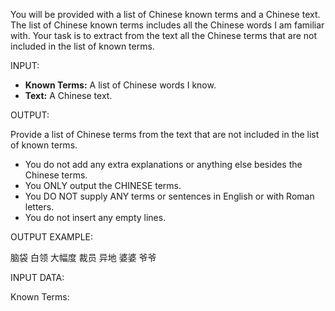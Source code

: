 You will be provided with a list of Chinese known terms and a Chinese text. The list of Chinese known terms includes all the Chinese words I am familiar with. Your task is to extract from the text all the Chinese terms that are not included in the list of known terms.

INPUT:

- **Known Terms:** A list of Chinese words I know.
- **Text:** A Chinese text.

OUTPUT:

Provide a list of Chinese terms from the text that are not included in the list of known terms.

- You do not add any extra explanations or anything else besides the Chinese terms.
- You ONLY output the CHINESE terms.
- You DO NOT supply ANY terms or sentences in English or with Roman letters.
- You do not insert any empty lines.

OUTPUT EXAMPLE:

脑袋
白领
大幅度
裁员
异地
婆婆
爷爷


INPUT DATA:

Known Terms:
